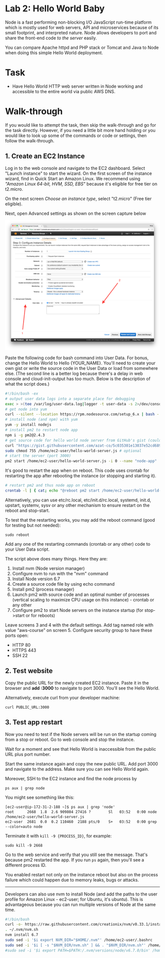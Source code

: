 # Lab 2: Hello World Baby

Node is a fast performing non-blocking I/O JavaScript run-time platform which is mostly used for web servers, API and microservices because of its small footprint, and interpreted nature. Node allows developers to port and share the front-end code *to the server* easily.

You can compare Apache httpd and PHP stack or Tomcat and Java to Node when doing this simple Hello World deployment.

# Task

* Have Hello World HTTP web server written in Node working and accessible to the entire world via public AWS DNS.

# Walk-through

If you would like to attempt the task, then skip the walk-through and go for the task directly. However, if you need a little bit more hand holding or you would like to look up some of the commands or code or settings, then follow the walk-through.

## 1. Create an EC2 Instance

Log in to the web console and navigate to the EC2 dashboard. Select "Launch instance" to start the wizard. On the first screen of the instance wizard, find in Quick Start an Amazon Linux. We recommend using *"Amazon Linux 64-bit, HVM, SSD, EBS"* because it's eligible for free tier on t2.micro.

On the next screen *Choose an instance type*, select "t2.micro" (Free tier eligible).

Next, open Advanced settings as shown on the screen capture below

![](../images/user-data-ec2-config.png)

Paste the following code for bash command into User Data. For bonus, change the Hello World to Hello {YOUR_NAME}. You'll need to create your own gist or write the source code in the User Data or load from somewhere else. (The second line is a better log because there's a delay in web console and cloud-init-output has too much. Below is the description of what the script does.)


```bash
#!/bin/bash -ex
# output user data logs into a separate place for debugging
exec > >(tee /var/log/user-data.log|logger -t user-data -s 2>/dev/console) 2>&1
# get node into yum
curl --silent --location https://rpm.nodesource.com/setup_6.x | bash -
# install node (and npm) with yum
yum -y install nodejs
# install pm2 to restart node app
npm i -g pm2@2.4.3
# get source code for hello world node server from GitHub's gist (could be private GitHub repo or private S3)
curl "https://gist.githubusercontent.com/azat-co/5c035301e13037e52cd689205b08c121/raw/e22a4606401ce63af715792b3fe50ef869b0557f/hello-world-server.js" > /home/ec2-user/hello-world-server.js
sudo chmod 755 /home/ec2-user/hello-world-server.js # optional
# start the server (port 3000)
pm2 start /home/ec2-user/hello-world-server.js -i 0 --name "node-app"
```

It's good to restart the app when on reboot. This code uses crontab for restarting the app after rebooting the instance (or stopping and starting it).

```bash
# restart pm2 and thus node app on reboot
crontab -l | { cat; echo "@reboot pm2 start /home/ec2-user/hello-world-server.js -i 0 --name \"node-app\""; } | crontab -
```

Alternatively, you can use etc/rc.local, etc/init.d/rc.local, systemd, init.d, upstart, systemv, sysv or any other mechanism to ensure restart on the reboot and stop-start.

To test that the restarting works, you may add the reboot command (good for testing but not needed):

```
sudo reboot
```

Add any one of the restarting commands (crontab or any other) code to your User Data script.


The script above does many things. Here they are:

1. Install nvm (Node version manager)
2. Configure nvm to run with the "nvm" command
3. Install Node version 6.7
4. Create a source code file by using echo command
5. Install pm2 (process manager)
1. Launch pm2 with source code and an optimal number of processes (vertical scaling to maximize CPU usage on this instance) - crontab or any other
1. Configure pm2 to start Node servers on the instance startup (for stop->start or for reboots)


Leave screens 3 and 4 with the default settings. Add tag named role with value "aws-course" on screen 5. Configure security group to have these ports open:

* HTTP 80
* HTTPS 443
* SSH 22

## 2. Test website

Copy the public URL for the newly created EC2 instance. Paste it in the browser and **add :3000** to navigate to port 3000. You'll see the Hello World.

Alternatively, execute curl from your developer machine:

```
curl PUBLIC_URL:3000
```


## 3. Test app restart

Now you need to test if the Node servers will be run on the startup coming from a stop or reboot. Go to web console and stop the instance.

Wait for a moment and see that Hello World is inaccessible from the public URL plus port number.

Start the same instance again and copy the new public URL. Add port 3000 and navigate to the address. Make sure you can see Hello World again.

Moreover, SSH to the EC2 instance and find the node process by

```
ps aux | grep node
```

You might see something like this:

```
[ec2-user@ip-172-31-2-188 ~]$ ps aux | grep 'node'
root      2668  1.8  2.6 909804 27416 ?        Sl   03:52   0:00 node /home/ec2-user/hello-world-server.js
ec2-user  2681  0.0  0.2 110460  2188 pts/0    S+   03:52   0:00 grep --color=auto node
```

Terminate it with `kill -9 {PROCESS_ID}`, for example:

```
sudo kill -9 2668
```

Go to the web service and verify that you still see the message. That's because pm2 restarted the app. If you run `ps` again, then you'll see a different process ID.

You enabled restart not only on the instance reboot but also on the process failure which could happen due to memory leaks, bugs or attacks.


---

Developers can also use nvm to install Node (and add the paths to the user profile for Amazon Linux - ec2-user; for Ubuntu, it's ubuntu). This is advantageous because you can run multiple versions of Node at the same time.

```sh
#!/bin/bash
curl -o- https://raw.githubusercontent.com/creationix/nvm/v0.33.1/install.sh | bash
. ~/.nvm/nvm.sh
nvm install 6.7
sudo sed -i '$i export NVM_DIR="$HOME/.nvm"' /home/ec2-user/.bashrc
sudo sed -i '$i [ -s "$NVM_DIR/nvm.sh" ] && . "$NVM_DIR/nvm.sh"' /home/ec2-user/.bashrc
#sudo sed -i '$i export PATH=$PATH:/.nvm/versions/node/v6.7.0/bin' /home/ec2-user/.bashrc
```